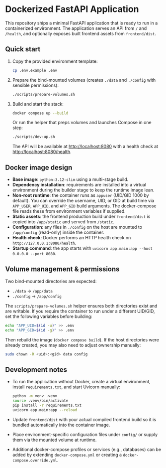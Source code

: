 # Dockerized FastAPI Application

This repository ships a minimal FastAPI application that is ready to run in a
containerized environment. The application serves an API from `/` and `/health`,
and optionally exposes built frontend assets from `frontend/dist`.

## Quick start

1. Copy the provided environment template:

   ```bash
   cp .env.example .env
   ```

2. Prepare the bind-mounted volumes (creates `./data` and `./config` with
   sensible permissions):

   ```bash
   ./scripts/prepare-volumes.sh
   ```

3. Build and start the stack:

   ```bash
   docker compose up --build
   ```

   Or run the helper that preps volumes and launches Compose in one step:

   ```bash
   ./scripts/dev-up.sh
   ```

   The API will be available at <http://localhost:8080> with a health check at
   <http://localhost:8080/health>.

## Docker image design

- **Base image**: `python:3.12-slim` using a multi-stage build.
- **Dependency installation**: requirements are installed into a virtual
  environment during the builder stage to keep the runtime image lean.
- **Non-root runtime**: the container runs as `appuser` (UID/GID 1000 by
  default). You can override the username, UID, or GID at build time via
  `APP_USER`, `APP_UID`, and `APP_GID` build arguments. The docker-compose file
  reads these from environment variables if supplied.
- **Static assets**: the frontend production build under `frontend/dist` is
  copied into `/app/static` and served from `/static`.
- **Configuration**: any files in `./config` on the host are mounted to
  `/app/config` (read-only) inside the container.
- **Health check**: Docker performs an HTTP health check on
  `http://127.0.0.1:8080/health`.
- **Startup command**: the app starts with `uvicorn app.main:app --host 0.0.0.0 --port 8080`.

## Volume management & permissions

Two bind-mounted directories are expected:

- `./data` → `/app/data`
- `./config` → `/app/config`

The `scripts/prepare-volumes.sh` helper ensures both directories exist and are
writable. If you require the container to run under a different UID/GID, set the
following variables before building:

```bash
echo "APP_UID=$(id -u)" >> .env
echo "APP_GID=$(id -g)" >> .env
```

Then rebuild the image (`docker compose build`). If the host directories were
already created, you may also need to adjust ownership manually:

```bash
sudo chown -R <uid>:<gid> data config
```

## Development notes

- To run the application without Docker, create a virtual environment, install
  `requirements.txt`, and start Uvicorn manually:

  ```bash
  python -m venv .venv
  source .venv/bin/activate
  pip install -r requirements.txt
  uvicorn app.main:app --reload
  ```

- Update `frontend/dist` with your actual compiled frontend build so it is
  bundled automatically into the container image.

- Place environment-specific configuration files under `config/` or supply them
  via the mounted volume at runtime.

- Additional docker-compose profiles or services (e.g., databases) can be added
  by extending `docker-compose.yml` or creating a `docker-compose.override.yml`.

